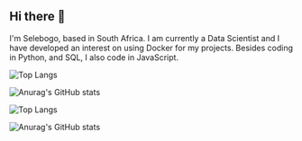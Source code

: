 ## Hi there 👋

I'm Selebogo, based in South Africa. I am currently a Data Scientist and I have developed an interest on using Docker for my projects. Besides coding in Python, and SQL, I also code in JavaScript.

![Top Langs](https://github-readme-stats.vercel.app/api/top-langs/?username=scmosoeu&hide=Jupyter%20Notebook&theme=tokyonight)

![Anurag's GitHub stats](https://github-readme-stats.vercel.app/api?username=scmosoeu&show_icons=true&theme=tokyonight)

![Top Langs](https://github-readme-stats.vercel.app/api/top-langs/?username=scmosoeu&hide=Jupyter%20Notebook&theme=tokyonight)

![Anurag's GitHub stats](https://github-readme-stats.vercel.app/api?username=scmosoeu&show_icons=true&theme=tokyonight)
